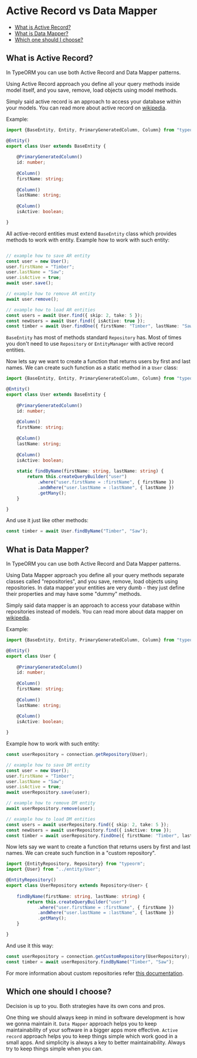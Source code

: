 # Active Record vs Data Mapper

* [What is Active Record?](#what-is-active-record)
* [What is Data Mapper?](#what-is-data-mapper)
* [Which one should I choose?](#which-one-should-i-choose)

## What is Active Record?

In TypeORM you can use both Active Record and Data Mapper patterns.

Using Active Record approach you define all your query methods inside model itself, 
 and you save, remove, load objects using model methods. 

Simply said active record is an approach to access your database within your models. 
You can read more about active record on [wikipedia](https://en.wikipedia.org/wiki/Active_record_pattern).

Example:
 
```typescript
import {BaseEntity, Entity, PrimaryGeneratedColumn, Column} from "typeorm";

@Entity()
export class User extends BaseEntity {
       
    @PrimaryGeneratedColumn()
    id: number;
    
    @Column()
    firstName: string;
    
    @Column()
    lastName: string;
    
    @Column()
    isActive: boolean;

}
```

All active-record entities must extend `BaseEntity` class which provides methods to work with entity.
Example how to work with such entity:

```typescript

// example how to save AR entity
const user = new User();
user.firstName = "Timber";
user.lastName = "Saw";
user.isActive = true;
await user.save();

// example how to remove AR entity
await user.remove();

// example how to load AR entities
const users = await User.find({ skip: 2, take: 5 });
const newUsers = await User.find({ isActive: true });
const timber = await User.findOne({ firstName: "Timber", lastName: "Saw" });
```

`BaseEntity` has most of methods standard `Repository` has.
Most of times you don't need to use `Repository` or `EntityManager` with active record entities.

Now lets say we want to create a function that returns users by first and last names. 
We can create such function as a static method in a `User` class:

```typescript
import {BaseEntity, Entity, PrimaryGeneratedColumn, Column} from "typeorm";

@Entity()
export class User extends BaseEntity {
       
    @PrimaryGeneratedColumn()
    id: number;
    
    @Column()
    firstName: string;
    
    @Column()
    lastName: string;
    
    @Column()
    isActive: boolean;
    
    static findByName(firstName: string, lastName: string) {
        return this.createQueryBuilder("user")
            .where("user.firstName = :firstName", { firstName })
            .andWhere("user.lastName = :lastName", { lastName })
            .getMany();
    }

}
```

And use it just like other methods:

```typescript
const timber = await User.findByName("Timber", "Saw");
```

## What is Data Mapper?

In TypeORM you can use both Active Record and Data Mapper patterns.

Using Data Mapper approach you define all your query methods separate classes called "repositories", 
and you save, remove, load objects using repositories. 
In data mapper your entities are very dumb - they just define their properties and may have some "dummy" methods.  

Simply said data mapper is an approach to access your database within repositories instead of models. 
You can read more about data mapper on [wikipedia](https://en.wikipedia.org/wiki/Data_mapper_pattern).

Example:
 
```typescript
import {BaseEntity, Entity, PrimaryGeneratedColumn, Column} from "typeorm";

@Entity()
export class User {
       
    @PrimaryGeneratedColumn()
    id: number;
    
    @Column()
    firstName: string;
    
    @Column()
    lastName: string;
    
    @Column()
    isActive: boolean;

}
```
Example how to work with such entity:

```typescript
const userRepository = connection.getRepository(User);

// example how to save DM entity
const user = new User();
user.firstName = "Timber";
user.lastName = "Saw";
user.isActive = true;
await userRepository.save(user);

// example how to remove DM entity
await userRepository.remove(user);

// example how to load DM entities
const users = await userRepository.find({ skip: 2, take: 5 });
const newUsers = await userRepository.find({ isActive: true });
const timber = await userRepository.findOne({ firstName: "Timber", lastName: "Saw" });
```

Now lets say we want to create a function that returns users by first and last names. 
We can create such function in a "custom repository".

```typescript
import {EntityRepository, Repository} from "typeorm";
import {User} from "../entity/User";

@EntityRepository()
export class UserRepository extends Repository<User> {
       
    findByName(firstName: string, lastName: string) {
        return this.createQueryBuilder("user")
            .where("user.firstName = :firstName", { firstName })
            .andWhere("user.lastName = :lastName", { lastName })
            .getMany();
    }

}
```

And use it this way:

```typescript
const userRepository = connection.getCustomRepository(UserRepository);
const timber = await userRepository.findByName("Timber", "Saw");
```

For more information about custom repositories refer [this documentation](./entity-manager-and-repository.md#custom-repositories).

## Which one should I choose?

Decision is up to you.
Both strategies have its own cons and pros.

One thing we should always keep in mind in software development is how we gonna maintain it.
`Data Mapper` approach helps you to keep maintainability of your software in a bigger apps more effective.
`Active record` approach helps you to keep things simple which work good in a small apps.
 And simplicity is always a key to better maintainability.
 Always try to keep things simple when you can.
